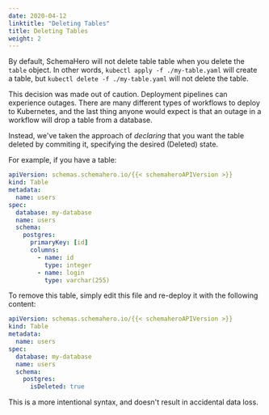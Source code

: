 ```yaml
---
date: 2020-04-12
linktitle: "Deleting Tables"
title: Deleting Tables
weight: 2
---
```


By default, SchemaHero will not delete table table when you delete the `table` object. In other words, `kubectl apply -f ./my-table.yaml` will create a table, but `kubectl delete -f ./my-table.yaml` will not delete the table.

This decision was made out of caution. Deployment pipelines can experience outages. There are many different types of workflows to deploy to Kubernetes, and the last thing anyone would expect is that an outage in a workflow will drop a table from a database.

Instead, we've taken the approach of _declaring_ that you want the table deleted by commiting it, specifying the desired (Deleted) state.

For example, if you have a table:

```yaml
apiVersion: schemas.schemahero.io/{{< schemaheroAPIVersion >}}
kind: Table
metadata:
  name: users
spec:
  database: my-database
  name: users
  schema:
    postgres:
      primaryKey: [id]
      columns:
        - name: id
          type: integer
        - name: login
          type: varchar(255)
```

To remove this table, simply edit this file and re-deploy it with the following content:

```yaml
apiVersion: schemas.schemahero.io/{{< schemaheroAPIVersion >}}
kind: Table
metadata:
  name: users
spec:
  database: my-database
  name: users
  schema:
    postgres:
      isDeleted: true
```

This is a more intentional syntax, and doesn't result in accidental data loss.



